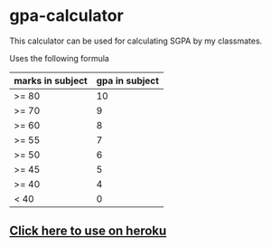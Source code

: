 # gpa-calculator

This calculator can be used for calculating SGPA by my classmates.

Uses the following formula

| marks in subject | gpa in subject |
| ---------------- | -------------- |
| >= 80            | 10             |
| >= 70            | 9              |
| >= 60            | 8              |
| >= 55            | 7              |
| >= 50            | 6              |
| >= 45            | 5              |
| >= 40            | 4              |
| < 40             | 0              |

## [Click here to use on heroku](https://rjcsgpa.herokuapp.com)
